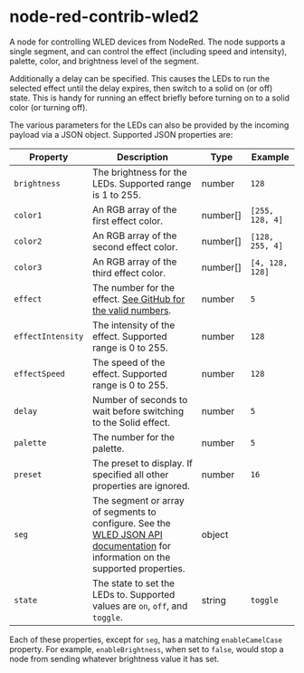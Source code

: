 # node-red-contrib-wled2

A node for controlling WLED devices from NodeRed. The node supports a single segment, and can control the effect (including speed and intensity), palette,
color, and brightness level of the segment.

Additionally a delay can be specified. This causes the LEDs to run the selected effect until the delay expires, then switch to a solid on (or off) state.
This is handy for running an effect briefly before turning on to a solid color (or turning off).

The various parameters for the LEDs can also be provided by the incoming payload via a JSON object. Supported JSON properties are:

| Property          | Description                                                                                                                                                                                            | Type     | Example         |
| ----------------- | ------------------------------------------------------------------------------------------------------------------------------------------------------------------------------------------------------ | -------- | --------------- |
| `brightness`      | The brightness for the LEDs. Supported range is 1 to 255.                                                                                                                                              | number   | `128`           |
| `color1`          | An RGB array of the first effect color.                                                                                                                                                                | number[] | `[255, 128, 4]` |
| `color2`          | An RGB array of the second effect color.                                                                                                                                                               | number[] | `[128, 255, 4]` |
| `color3`          | An RGB array of the third effect color.                                                                                                                                                                | number[] | `[4, 128, 128]` |
| `effect`          | The number for the effect. [See GitHub for the valid numbers](https://github.com/Aircoookie/WLED/blob/e57d5d86f3416a3c07587739f7e85cb6d09eb15b/wled00/FX.h#L103).                                      | number   | `5`             |
| `effectIntensity` | The intensity of the effect. Supported range is 0 to 255.                                                                                                                                              | number   | `128`           |
| `effectSpeed`     | The speed of the effect. Supported range is 0 to 255.                                                                                                                                                  | number   | `128`           |
| `delay`           | Number of seconds to wait before switching to the Solid effect.                                                                                                                                        | number   | `5`             |
| `palette`         | The number for the palette.                                                                                                                                                                            | number   | `5`             |
| `preset`          | The preset to display. If specified all other properties are ignored.                                                                                                                                  | number   | `16`            |
| `seg`             | The segment or array of segments to configure. See the [WLED JSON API documentation](https://github.com/Aircoookie/WLED/wiki/JSON-API#setting-new-values) for information on the supported properties. | object   |                 |
| `state`           | The state to set the LEDs to. Supported values are `on`, `off`, and `toggle`.                                                                                                                          | string   | `toggle`        |

Each of these properties, except for `seg`, has a matching `enableCamelCase` property. For example, `enableBrightness`, when set to `false`, would stop a node from sending whatever brightness value it has set.